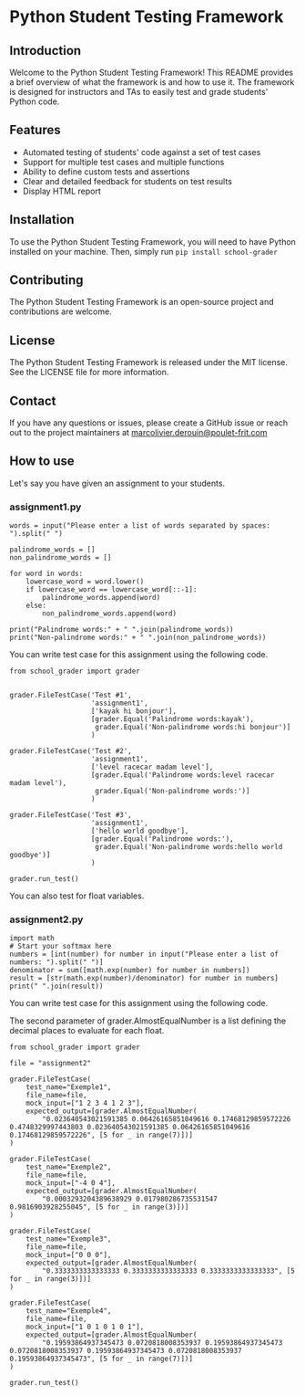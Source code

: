 # Python Student Testing Framework

## Introduction

Welcome to the Python Student Testing Framework! This README provides a brief overview of what the framework is and how to use it. The framework is designed for instructors and TAs to easily test and grade students' Python code.

## Features

- Automated testing of students' code against a set of test cases
- Support for multiple test cases and multiple functions
- Ability to define custom tests and assertions
- Clear and detailed feedback for students on test results
- Display HTML report

## Installation

To use the Python Student Testing Framework, you will need to have Python installed on your machine. Then, simply run `pip install school-grader`

## Contributing

The Python Student Testing Framework is an open-source project and contributions are welcome. 

## License

The Python Student Testing Framework is released under the MIT license. See the LICENSE file for more information.

## Contact

If you have any questions or issues, please create a GitHub issue or reach out to the project maintainers at marcolivier.derouin@poulet-frit.com


## How to use
Let's say you have given an assignment to your students.

### assignment1.py
```
words = input("Please enter a list of words separated by spaces: ").split(" ")

palindrome_words = []
non_palindrome_words = []

for word in words:
    lowercase_word = word.lower()
    if lowercase_word == lowercase_word[::-1]:
        palindrome_words.append(word)
    else:
        non_palindrome_words.append(word)

print("Palindrome words:" + " ".join(palindrome_words))
print("Non-palindrome words:" + " ".join(non_palindrome_words))
```
You can write test case for this assignment using the following code.
```
from school_grader import grader


grader.FileTestCase('Test #1',
                    'assignment1',
                    ['kayak hi bonjour'],
                    [grader.Equal('Palindrome words:kayak'),
                     grader.Equal('Non-palindrome words:hi bonjour')]
                    )

grader.FileTestCase('Test #2',
                    'assignment1',
                    ['level racecar madam level'],
                    [grader.Equal('Palindrome words:level racecar madam level'),
                     grader.Equal('Non-palindrome words:')]
                    )

grader.FileTestCase('Test #3',
                    'assignment1',
                    ['hello world goodbye'],
                    [grader.Equal('Palindrome words:'),
                     grader.Equal('Non-palindrome words:hello world goodbye')]
                    )

grader.run_test()
```

You can also test for float variables.
### assignment2.py
```
import math
# Start your softmax here
numbers = [int(number) for number in input("Please enter a list of numbers: ").split(" ")]
denominator = sum([math.exp(number) for number in numbers])
result = [str(math.exp(number)/denominator) for number in numbers]
print(" ".join(result))
```
You can write test case for this assignment using the following code.

The second parameter of grader.AlmostEqualNumber is a list defining the decimal places to evaluate for each float.
```
from school_grader import grader

file = "assignment2"

grader.FileTestCase(
    test_name="Exemple1",
    file_name=file,
    mock_input=["1 2 3 4 1 2 3"],
    expected_output=[grader.AlmostEqualNumber(
        "0.023640543021591385 0.06426165851049616 0.17468129859572226 0.4748329997443803 0.023640543021591385 0.06426165851049616 0.17468129859572226", [5 for _ in range(7)])]
)

grader.FileTestCase(
    test_name="Exemple2",
    file_name=file,
    mock_input=["-4 0 4"],
    expected_output=[grader.AlmostEqualNumber(
        "0.0003293204389638929 0.017980286735531547 0.9816903928255045", [5 for _ in range(3)])]
)

grader.FileTestCase(
    test_name="Exemple3",
    file_name=file,
    mock_input=["0 0 0"],
    expected_output=[grader.AlmostEqualNumber(
        "0.3333333333333333 0.3333333333333333 0.3333333333333333", [5 for _ in range(3)])]
)

grader.FileTestCase(
    test_name="Exemple4",
    file_name=file,
    mock_input=["1 0 1 0 1 0 1"],
    expected_output=[grader.AlmostEqualNumber(
        "0.19593864937345473 0.0720818008353937 0.19593864937345473 0.0720818008353937 0.19593864937345473 0.0720818008353937 0.19593864937345473", [5 for _ in range(7)])]
)

grader.run_test()
```